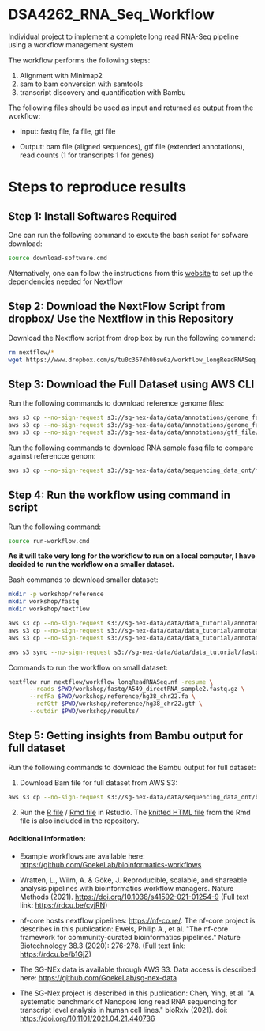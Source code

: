 # DSA4262_RNA_Seq_Workflow
Individual project to implement a complete long read RNA-Seq pipeline using a workflow management system

The workflow performs the following steps:

1. Alignment with Minimap2
2. sam to bam conversion with samtools
3. transcript discovery and quantification with Bambu

The following files should be used as input and returned as output from the workflow:

* Input: fastq file, fa file, gtf file

* Output: bam file (aligned sequences), gtf file (extended annotations), read counts (1 for transcripts 1 for genes)

# Steps to reproduce results
## Step 1: Install Softwares Required 

One can run the following command to excute the bash script for sofware download:
```bash
source download-software.cmd
```

Alternatively, one can follow the instructions from this [website](https://www.nextflow.io/blog/2021/setup-nextflow-on-windows.html) to set up the dependencies needed for Nextflow

## Step 2: Download the NextFlow Script from dropbox/ Use the Nextflow in this Repository
Download the Nextflow script from drop box by run the following command:
```bash
rm nextflow/*
wget https://www.dropbox.com/s/tu0c367dh0bsw6z/workflow_longReadRNASeq.nf -P nextflow/
```

## Step 3: Download the Full Dataset using AWS CLI
Run the following commands to download reference genome files:
```bash
aws s3 cp --no-sign-request s3://sg-nex-data/data/annotations/genome_fasta/hg38_sequins_SIRV_ERCCs_longSIRVs.fa reference/
aws s3 cp --no-sign-request s3://sg-nex-data/data/annotations/genome_fasta/hg38_sequins_SIRV_ERCCs_longSIRVs.fa.fai reference/
aws s3 cp --no-sign-request s3://sg-nex-data/data/annotations/gtf_file/hg38_sequins_SIRV_ERCCs_longSIRVs_v5_reformatted.gtf reference/
```
Run the following commands to download RNA sample fasq file to compare against referencce genom:
```bash
aws s3 cp --no-sign-request s3://sg-nex-data/data/sequencing_data_ont/fastq/SGNex_Hct116_directRNA_replicate3_run1/SGNex_Hct116_directRNA_replicate3_run1.fastq.gz fastq/
```

## Step 4: Run the workflow using command in script
Run the following command:
```bash
source run-workflow.cmd
```
**As it will take very long for the workflow to run on a local computer, I have decided to run the workflow on a smaller dataset.**

Bash commands to download smaller dataset:
```bash
mkdir -p workshop/reference
mkdir workshop/fastq
mkdir workshop/nextflow
```
```bash
aws s3 cp --no-sign-request s3://sg-nex-data/data/data_tutorial/annotations/hg38_chr22.fa workshop/reference/
aws s3 cp --no-sign-request s3://sg-nex-data/data/data_tutorial/annotations/hg38_chr22.fa.fai workshop/reference/
aws s3 cp --no-sign-request s3://sg-nex-data/data/data_tutorial/annotations/hg38_chr22.gtf workshop/reference/

aws s3 sync --no-sign-request s3://sg-nex-data/data/data_tutorial/fastq/ workshop/fastq/
```

Commands to run the workflow on small dataset:
```bash
nextflow run nextflow/workflow_longReadRNASeq.nf -resume \
      --reads $PWD/workshop/fastq/A549_directRNA_sample2.fastq.gz \
      --refFa $PWD/workshop/reference/hg38_chr22.fa \
      --refGtf $PWD/workshop/reference/hg38_chr22.gtf \
      --outdir $PWD/workshop/results/
```

## Step 5: Getting insights from Bambu output for full dataset
Run the following commands to download the Bambu output for full dataset:

1. Download Bam file for full dataset from AWS S3:
```bash
aws s3 cp --no-sign-request s3://sg-nex-data/data/sequencing_data_ont/bam/genome/SGNex_Hct116_directRNA_replicate3_run1/SGNEX_Hct116_directRNA_replicate3_run1.bam bam/     
```

2. Run the [R file](https://github.com/jingyiyanlol/DSA4262_RNA_Seq_Workflow/blob/main/RNA_Seq_Analysis.R) / [Rmd file](https://github.com/jingyiyanlol/DSA4262_RNA_Seq_Workflow/blob/main/RNA_Seq_Analysis.Rmd) in Rstudio. The [knitted HTML file](https://github.com/jingyiyanlol/DSA4262_RNA_Seq_Workflow/blob/main/RNA_Seq_Analysis.html) from the Rmd file is also included in the repository.


#### **Additional information:**

- Example workflows are available here: https://github.com/GoekeLab/bioinformatics-workflows

- Wratten, L., Wilm, A. & Göke, J. Reproducible, scalable, and shareable analysis pipelines with bioinformatics workflow managers. Nature Methods (2021). https://doi.org/10.1038/s41592-021-01254-9 (Full text link: https://rdcu.be/cyjRN)

- nf-core hosts nextflow pipelines: https://nf-co.re/. The nf-core project is describes in this publication: Ewels, Philip A., et al. "The nf-core framework for community-curated bioinformatics pipelines." Nature Biotechnology 38.3 (2020): 276-278. (Full text link: https://rdcu.be/b1GjZ)

- The SG-NEx data is available through AWS S3. Data access is described here: https://github.com/GoekeLab/sg-nex-data

- The SG-Nex project is described in this publication: Chen, Ying, et al. "A systematic benchmark of Nanopore long read RNA sequencing for transcript level analysis in human cell lines." bioRxiv (2021). doi: https://doi.org/10.1101/2021.04.21.440736

